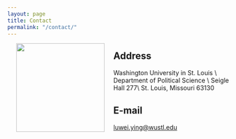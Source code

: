 ```yaml
---
layout: page
title: Contact
permalink: "/contact/"
---
```

<img align="left" src="files/portrait3_circle.png" hspace="20"  width="200" height="200" >

## Address
Washington University in St. Louis \\
Department of Political Science \\
Seigle Hall 277\\
St. Louis, Missouri 63130

## E-mail
luwei.ying@wustl.edu